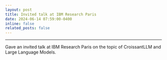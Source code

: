 ```yaml
---
layout: post
title: Invited talk at IBM Research Paris
date: 2024-06-14 07:59:00-0400
inline: false
related_posts: false
---
```


***

Gave an invited talk at IBM Research Paris on the topic of CroissantLLM and Large Language Models.
